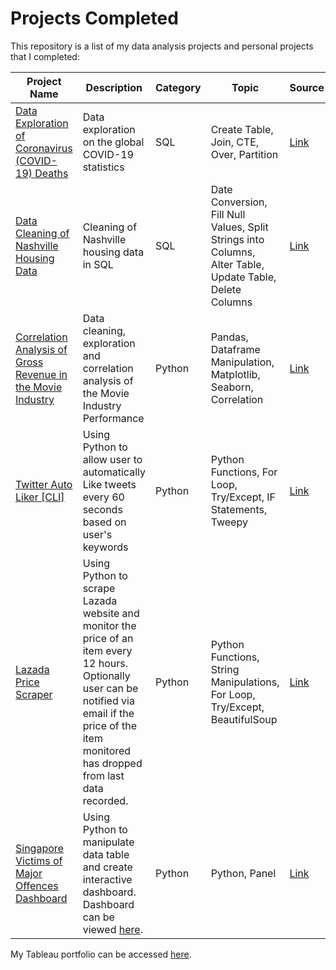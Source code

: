 # Projects Completed

This repository is a list of my data analysis projects and personal projects that I completed:

Project Name  | Description   |  Category   |  Topic   |  Source
------------- | ------------- | ----------- | ----------|--------
[Data Exploration of Coronavirus (COVID-19) Deaths](https://github.com/nurnizam/PortfolioProjects/blob/main/COVID19_Project.sql) | Data exploration on the global COVID-19 statistics | SQL | Create Table, Join, CTE, Over, Partition | [Link](https://ourworldindata.org/covid-deaths)
[Data Cleaning of Nashville Housing Data](https://github.com/nurnizam/PortfolioProjects/blob/main/SQLDataCleaning_Project.sql) | Cleaning of Nashville housing data in SQL | SQL | Date Conversion, Fill Null Values, Split Strings into Columns, Alter Table, Update Table, Delete Columns | [Link](https://github.com/AlexTheAnalyst/PortfolioProjects/blob/main/Nashville%20Housing%20Data%20for%20Data%20Cleaning.xlsx)
[Correlation Analysis of Gross Revenue in the Movie Industry](https://github.com/nurnizam/PortfolioProjects/blob/main/Movies%20Correlation%20Project.ipynb) | Data cleaning, exploration and correlation analysis of the Movie Industry Performance | Python | Pandas, Dataframe Manipulation, Matplotlib, Seaborn, Correlation | [Link](https://www.kaggle.com/danielgrijalvas/movies)
[Twitter Auto Liker [CLI]](https://github.com/nurnizam/PortfolioProjects/blob/main/Twitter_Auto_Liker.py%20%5BCLI%5D) | Using Python to allow user to automatically Like tweets every 60 seconds based on user's keywords | Python | Python Functions, For Loop, Try/Except, IF Statements, Tweepy | [Link](https://www.tweepy.org/)
[Lazada Price Scraper](https://github.com/nurnizam/PortfolioProjects/blob/main/Python_Lazada_Scraper_Project.py) | Using Python to scrape Lazada website and monitor the price of an item every 12 hours. Optionally user can be notified via email if the price of the item monitored has dropped from last data recorded. | Python | Python Functions, String Manipulations, For Loop, Try/Except, BeautifulSoup | [Link](https://www.crummy.com/software/BeautifulSoup/)
[Singapore Victims of Major Offences Dashboard](https://github.com/nurnizam/PortfolioProjects/blob/main/Victims_of_Major_Offences_SG_Dashboard.ipynb) | Using Python to manipulate data table and create interactive dashboard. Dashboard can be viewed [here](https://sg-victims.herokuapp.com/Victims_of_Major_Offences_SG_Dashboard). | Python | Python, Panel | [Link](https://data.gov.sg/dataset/victims-of-selected-major-selected-offences)


My Tableau portfolio can be accessed [here](https://public.tableau.com/app/profile/nyzms#!/).
